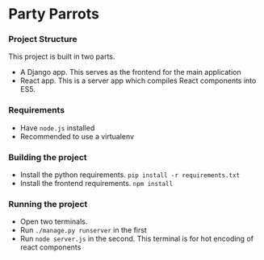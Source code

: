 # Party Parrots

### Project Structure
This project is built in two parts.
* A Django app. This serves as the frontend for the main application
* React app. This is a server app which compiles React components into ES5.

### Requirements
* Have `node.js` installed
* Recommended to use a virtualenv

### Building the project
* Install the python requirements. `pip install -r requirements.txt`
* Install the frontend requirements. `npm install`

### Running the project
* Open two terminals.
* Run `./manage.py runserver` in the first
* Run `node server.js` in the second. This terminal is for hot encoding of react components
